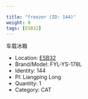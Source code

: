 ```yaml
---

title: "freezer (ID: 144)"
weight: 0
tags: [ESB32]
---
```


车载冰箱

<!--more-->



- Location: [ESB32](../../tags/ESB32)
- Brand/Model: FYL-YS-178L
- Identity: 144
- PI: Liangping Long
- Quantity: 1
- Category: CAT






